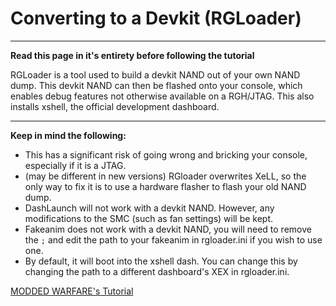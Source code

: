 # Converting to a Devkit (RGLoader)

------

**Read this page in it's entirety before following the tutorial**

RGLoader is a tool used to build a devkit NAND out of your own NAND  dump. This devkit NAND can then be flashed onto your console, which  enables debug features not otherwise available on a RGH/JTAG. This also  installs xshell, the official development dashboard.

------

**Keep in mind the following:**

- This has a significant risk of going wrong and bricking your console, especially if it is a JTAG. 
- (may be different in new versions) RGloader overwrites XeLL, so the  only way to fix it is to use a hardware flasher to flash your old NAND  dump.
- DashLaunch will not work with a devkit NAND. However, any modifications to the SMC (such as fan settings) will be kept.
- Fakeanim does not work with a devkit NAND, you will need to remove the `;` and edit the path to your fakeanim in rgloader.ini if you wish to use one.
- By default, it will boot into the xshell dash. You can change this  by changing the path to a different dashboard's XEX in rgloader.ini.

[MODDED WARFARE's Tutorial](https://www.youtube.com/watch?v=YeFZd6R3K90)